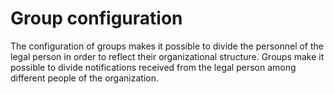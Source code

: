 # Group configuration

The configuration of groups makes it possible to divide the personnel of the legal person in order to reflect their organizational structure. Groups make it possible to divide notifications received from the legal person among different people of the organization.